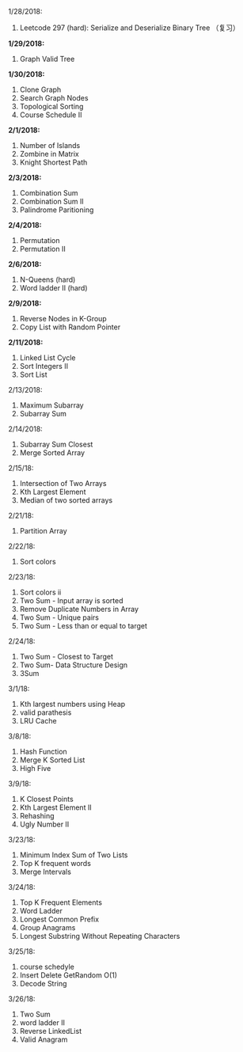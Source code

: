 1/28/2018:

1. Leetcode 297 \(hard\): Serialize and Deserialize Binary Tree
   （复习）

**1/29/2018:**

1. Graph Valid Tree

**1/30/2018:**

1. Clone Graph
2. Search Graph Nodes
3. Topological Sorting
4. Course Schedule II

**2/1/2018:**

1. Number of Islands
2. Zombine in Matrix
3. Knight Shortest Path

**2/3/2018:**

1. Combination Sum
2. Combination Sum II
3. Palindrome Paritioning

**2/4/2018:**

1. Permutation
2. Permutation II

**2/6/2018:**

1. N-Queens \(hard\)
2. Word ladder II \(hard\)

**2/9/2018:**

1. Reverse Nodes in K-Group
2. Copy List with Random Pointer

**2/11/2018:**

1. Linked List Cycle
2. Sort Integers II
3. Sort List

2/13/2018:

1. Maximum Subarray
2. Subarray Sum

2/14/2018:

1. Subarray Sum Closest
2. Merge Sorted Array

2/15/18:

1. Intersection of Two Arrays
2. Kth Largest Element
3. Median of two sorted arrays

2/21/18:

1. Partition Array

2/22/18:

1. Sort colors

2/23/18:

1. Sort colors ii
2. Two Sum - Input array is sorted
3. Remove Duplicate Numbers in Array
4. Two Sum - Unique pairs
5. Two Sum - Less than or equal to target

2/24/18:

1. Two Sum - Closest to Target
2. Two Sum- Data Structure Design
3. 3Sum

3/1/18:

1. Kth largest numbers using Heap
2. valid parathesis
3. LRU Cache

3/8/18:

1. Hash Function
2. Merge K Sorted List
3. High Five

3/9/18:

1. K Closest Points
2. Kth Largest Element II
3. Rehashing
4. Ugly Number II

3/23/18:

1. Minimum Index Sum of Two Lists
2. Top K frequent words
3. Merge Intervals

3/24/18:

1. Top K Frequent Elements
2. Word Ladder
3. Longest Common Prefix
4. Group Anagrams
5. Longest Substring Without Repeating Characters

3/25/18:

1. course schedyle
2. Insert Delete GetRandom O\(1\)
3. Decode String

3/26/18:

1. Two Sum
2. word ladder II
3. Reverse LinkedList
4. Valid Anagram



